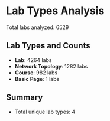 # Lab Types Analysis

Total labs analyzed: 6529

## Lab Types and Counts

- **Lab**: 4264 labs
- **Network Topology**: 1282 labs
- **Course**: 982 labs
- **Basic Page**: 1 labs

## Summary

- Total unique lab types: 4